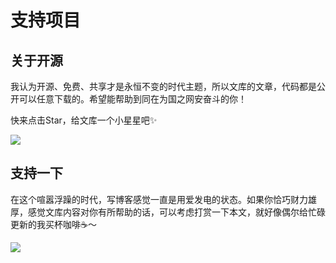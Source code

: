 # 支持项目

## 关于开源

我认为开源、免费、共享才是永恒不变的时代主题，所以文库的文章，代码都是公开可以任意下载的。希望能帮助到同在为国之网安奋斗的你！

快来点击Star，给文库一个小星星吧✨

![](https://ckcsec.oss-cn-hangzhou.aliyuncs.com/img/image-20240619160050150.png)

## 支持一下

在这个喧嚣浮躁的时代，写博客感觉一直是用爱发电的状态。如果你恰巧财力雄厚，感觉文库内容对你有所帮助的话，可以考虑打赏一下本文，就好像偶尔给忙碌更新的我买杯咖啡☕️～

![](https://ckcsec.oss-cn-hangzhou.aliyuncs.com/img/3809119fc70a889dc5cc3a458f698db4_720.jpg)
